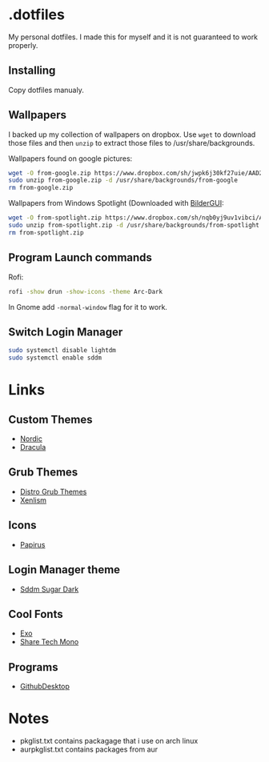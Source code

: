 # .dotfiles
My personal dotfiles. I made this for myself and it is not guaranteed to work properly.

## Installing
Copy dotfiles manualy.

## Wallpapers
I backed up my collection of wallpapers on dropbox. Use `wget` to download those files and then `unzip` to extract those files to /usr/share/backgrounds.

Wallpapers found on google pictures:
```sh
wget -O from-google.zip https://www.dropbox.com/sh/jwpk6j30kf27uie/AAD2ql1Lt_4vTmNc93nnOOxoa?dl=1
sudo unzip from-google.zip -d /usr/share/backgrounds/from-google
rm from-google.zip
```

Wallpapers from Windows Spotlight (Downloaded with [BilderGUI](https://github.com/NietroMiner00/BilderGui):
```sh
wget -O from-spotlight.zip https://www.dropbox.com/sh/nqb0yj9uv1vibci/AAAAgY7YDVB0RgqSfkMaDqICa?dl=1
sudo unzip from-spotlight.zip -d /usr/share/backgrounds/from-spotlight
rm from-spotlight.zip
```

## Program Launch commands
Rofi: 
```sh 
rofi -show drun -show-icons -theme Arc-Dark 
```
In Gnome add ` -normal-window ` flag for it to work.


## Switch Login Manager
```sh
sudo systemctl disable lightdm
sudo systemctl enable sddm
```
# Links
## Custom Themes 
* [Nordic](https://github.com/EliverLara/Nordic)
* [Dracula](https://github.com/dracula/gtk)

## Grub Themes
* [Distro Grub Themes](https://www.gnome-look.org/p/1482847)
* [Xenlism](https://www.gnome-look.org/p/1440862)

## Icons
* [Papirus](https://github.com/PapirusDevelopmentTeam/papirus-icon-theme)

## Login Manager theme
* [Sddm Sugar Dark](https://github.com/MarianArlt/sddm-sugar-dark)

## Cool Fonts
- [Exo](https://www.fontsquirrel.com/fonts/exo)
- [Share Tech Mono](https://fonts.google.com/specimen/Share+Tech+Mono)

## Programs
- [GithubDesktop](https://github.com/shiftkey/desktop/releases)

# Notes

* pkglist.txt contains packagage that i use on arch linux
* aurpkglist.txt contains packages from aur
